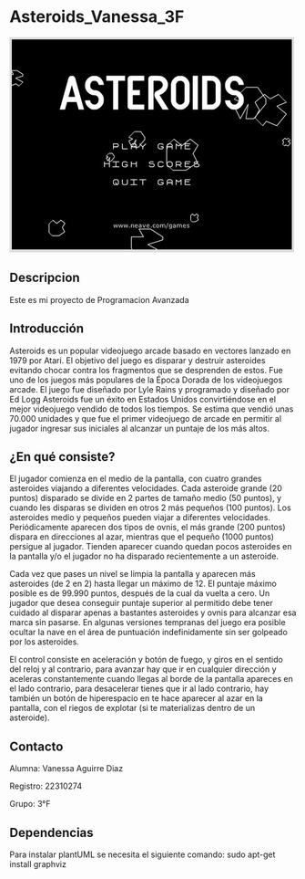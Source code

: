 # Asteroids_Vanessa_3F

![](/docs/portada.jpg)

## Descripcion
Este es mi proyecto de Programacion Avanzada

## Introducción 
Asteroids es un popular videojuego arcade basado en vectores lanzado en 1979 por Atari. El objetivo del juego es disparar y destruir asteroides evitando chocar contra los fragmentos que se desprenden de estos. Fue uno de los juegos más populares de la Época Dorada de los videojuegos arcade.
El juego fue diseñado por Lyle Rains y programado y diseñado por Ed Logg Asteroids fue un éxito en Estados Unidos convirtiéndose en el mejor videojuego vendido de todos los tiempos. Se estima que vendió unas 70.000 unidades y que fue el primer videojuego de arcade en permitir al jugador ingresar sus iniciales al alcanzar un puntaje de los más altos.

## ¿En qué consiste?
El jugador comienza en el medio de la pantalla, con cuatro grandes asteroides viajando a diferentes velocidades. Cada asteroide grande (20 puntos) disparado se divide en 2 partes de tamaño medio (50 puntos), y cuando les disparas se dividen en otros 2 más pequeños (100 puntos). Los asteroides medio y pequeños pueden viajar a diferentes velocidades. Periódicamente aparecen dos tipos de ovnis, el más grande (200 puntos) dispara en direcciones al azar, mientras que el pequeño (1000 puntos) persigue al jugador. Tienden aparecer cuando quedan pocos asteroides en la pantalla y/o el jugador no ha disparado recientemente a un asteroide.

Cada vez que pases un nivel se limpia la pantalla y aparecen más asteroides (de 2 en 2) hasta llegar un máximo de 12. El puntaje máximo posible es de 99.990 puntos, después de la cual da vuelta a cero. Un jugador que desea conseguir puntaje superior al permitido debe tener cuidado al disparar apenas a bastantes asteroides y ovnis para alcanzar esa marca sin pasarse. En algunas versiones tempranas del juego era posible ocultar la nave en el área de puntuación indefinidamente sin ser golpeado por los asteroides.

El control consiste en aceleración y botón de fuego, y giros en el sentido del reloj y al contrario, para avanzar hay que ir en cualquier dirección y aceleras constantemente cuando llegas al borde de la pantalla apareces en el lado contrario, para desacelerar tienes que ir al lado contrario, hay también un botón de hiperespacio en te hace aparecer al azar en la pantalla, con el riegos de explotar (si te materializas dentro de un asteroide).

## Contacto
Alumna: Vanessa Aguirre Diaz

Registro: 22310274

Grupo: 3°F


## Dependencias
Para instalar plantUML se necesita el siguiente comando:
sudo apt-get install graphviz
